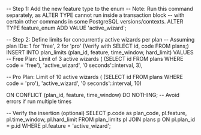 -- Step 1: Add the new feature type to the enum
-- Note: Run this command separately, as ALTER TYPE cannot run inside a transaction block
--       with certain other commands in some PostgreSQL versions/contexts.
ALTER TYPE feature_enum ADD VALUE 'active_wizard';

-- Step 2: Define limits for concurrently active wizards per plan
-- Assuming plan IDs: 1 for 'free', 2 for 'pro' (Verify with SELECT id, code FROM plans;)
INSERT INTO plan_limits (plan_id, feature, time_window, hard_limit) VALUES
  -- Free Plan: Limit of 3 active wizards
  ( (SELECT id FROM plans WHERE code = 'free'), 'active_wizard', '0 seconds'::interval, 3),

  -- Pro Plan: Limit of 10 active wizards
  ( (SELECT id FROM plans WHERE code = 'pro'), 'active_wizard', '0 seconds'::interval, 10)

ON CONFLICT (plan_id, feature, time_window) DO NOTHING; -- Avoid errors if run multiple times

-- Verify the insertion (optional)
SELECT p.code as plan_code, pl.feature, pl.time_window, pl.hard_limit
FROM plan_limits pl
JOIN plans p ON pl.plan_id = p.id
WHERE pl.feature = 'active_wizard';
